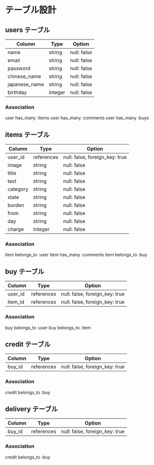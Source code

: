 # テーブル設計

## users テーブル

| Column        | Type     | Option      |
|---------------|----------|-------------|
| name          | string   | null: false |
| email         | string   | null: false |
| password      | string   | null: false |
| chinese_name  | string   | null: false |
| japanese_name | string   | null: false |
| birthday      | integer  | null: false |

### Association

user has_many :items
user has_many :comments
user has_many :buys


## items テーブル

| Column        | Type          | Option                         |
|---------------|---------------|--------------------------------|
| user_id       | references    | null: false, foreign_key: true |
| image         | string        | null: false                    |
| title         | string        | null: false                    |
| text          | string        | null: false                    |
| category      | string        | null: false                    |
| state         | string        | null: false                    |
| burden        | string        | null: false                    |
| from          | string        | null: false                    |
| day           | string        | null: false                    |
| charge        | integer       | null: false                    |

### Association

item belongs_to :user
item has_many :comments
item belongs_to :buy


## buy テーブル

| Column        | Type          | Option                         |
|---------------|---------------|--------------------------------|
| user_id       | references    | null: false, foreign_key: true |
| item_id       | references    | null: false, foreign_key: true |

### Association

buy belongs_to :user
buy belongs_to :item


## credit テーブル

| Column        | Type          | Option                         |
|---------------|---------------|--------------------------------|
| buy_id        | references    | null: false, foreign_key: true |

### Association

credit belongs_to :buy


## delivery テーブル

| Column        | Type          | Option                         |
|---------------|---------------|--------------------------------|
| buy_id        | references    | null: false, foreign_key: true |

### Association

credit belongs_to :buy
